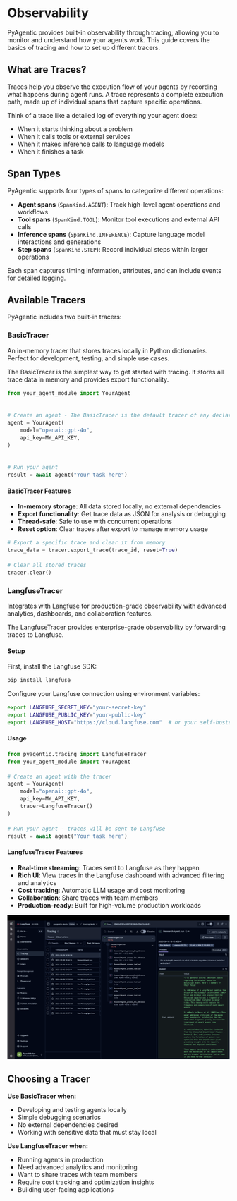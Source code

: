 # Observability

PyAgentic provides built-in observability through tracing, allowing you to monitor and understand how your agents work. This guide covers the basics of tracing and how to set up different tracers.

## What are Traces?

Traces help you observe the execution flow of your agents by recording what happens during agent runs. A trace represents a complete execution path, made up of individual spans that capture specific operations.

Think of a trace like a detailed log of everything your agent does:
- When it starts thinking about a problem
- When it calls tools or external services
- When it makes inference calls to language models
- When it finishes a task

## Span Types

PyAgentic supports four types of spans to categorize different operations:

- **Agent spans** (`SpanKind.AGENT`): Track high-level agent operations and workflows
- **Tool spans** (`SpanKind.TOOL`): Monitor tool executions and external API calls
- **Inference spans** (`SpanKind.INFERENCE`): Capture language model interactions and generations
- **Step spans** (`SpanKind.STEP`): Record individual steps within larger operations

Each span captures timing information, attributes, and can include events for detailed logging.

## Available Tracers

PyAgentic includes two built-in tracers:

### BasicTracer
An in-memory tracer that stores traces locally in Python dictionaries. Perfect for development, testing, and simple use cases.

The BasicTracer is the simplest way to get started with tracing. It stores all trace data in memory and provides export functionality.

```python
from your_agent_module import YourAgent


# Create an agent - The BasicTracer is the default tracer of any declared agent
agent = YourAgent(
    model="openai::gpt-4o",
    api_key=MY_API_KEY,
)


# Run your agent
result = await agent("Your task here")
```

#### BasicTracer Features

- **In-memory storage**: All data stored locally, no external dependencies
- **Export functionality**: Get trace data as JSON for analysis or debugging
- **Thread-safe**: Safe to use with concurrent operations
- **Reset option**: Clear traces after export to manage memory usage

```python
# Export a specific trace and clear it from memory
trace_data = tracer.export_trace(trace_id, reset=True)

# Clear all stored traces
tracer.clear()
```


### LangfuseTracer
Integrates with [Langfuse](https://langfuse.com) for production-grade observability with advanced analytics, dashboards, and collaboration features.

The LangfuseTracer provides enterprise-grade observability by forwarding traces to Langfuse.

#### Setup

First, install the Langfuse SDK:

```bash
pip install langfuse
```

Configure your Langfuse connection using environment variables:

```bash
export LANGFUSE_SECRET_KEY="your-secret-key"
export LANGFUSE_PUBLIC_KEY="your-public-key"
export LANGFUSE_HOST="https://cloud.langfuse.com"  # or your self-hosted instance
```

#### Usage

```python
from pyagentic.tracing import LangfuseTracer
from your_agent_module import YourAgent

# Create an agent with the tracer
agent = YourAgent(
    model="openai::gpt-4o",
    api_key=MY_API_KEY,
    tracer=LangfuseTracer()
)

# Run your agent - traces will be sent to Langfuse
result = await agent("Your task here")
```

#### LangfuseTracer Features

- **Real-time streaming**: Traces sent to Langfuse as they happen
- **Rich UI**: View traces in the Langfuse dashboard with advanced filtering and analytics
- **Cost tracking**: Automatic LLM usage and cost monitoring
- **Collaboration**: Share traces with team members
- **Production-ready**: Built for high-volume production workloads

![Langfuse Demonstration](./images/langfuse.png)

## Choosing a Tracer

**Use BasicTracer when:**
- Developing and testing agents locally
- Simple debugging scenarios
- No external dependencies desired
- Working with sensitive data that must stay local

**Use LangfuseTracer when:**
- Running agents in production
- Need advanced analytics and monitoring
- Want to share traces with team members
- Require cost tracking and optimization insights
- Building user-facing applications